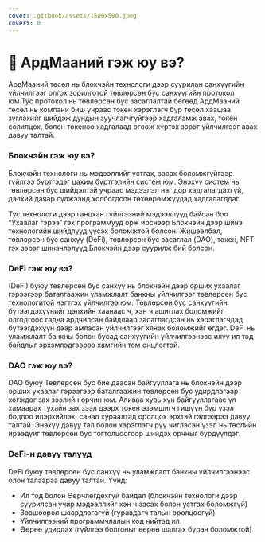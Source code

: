 ```yaml
---
cover: .gitbook/assets/1500x500.jpeg
coverY: 0
---
```


# 👋 АрдМааний гэж юу вэ?

&#x20;АрдМааний төсөл нь блокчэйн технологи дээр суурилан санхүүгийн үйлчилгээг олгох зорилготой төвлөрсөн бус санхүүгийн протокол юм.Тус протокол нь төвлөрсөн бус засаглалтай бөгөөд АрдМааний төсөл нь компани биш учраас токен хэрэглэгч бүр төсөл хаашаа зүглэхийг шийдэж дундын зуучлагчгүйгээр хадгаламж авах, токен солилцох, болон токеноо хадгалаад өгөөж хүртэх зэрэг үйлчилгээг авах давуу талтай.

### Блокчэйн гэж юу вэ?

Блокчэйн технологи нь мэдээллийг устгах, засах боломжгүйгээр гүйлгээ бүртгэдэг цахим бүртгэлийн систем юм. Энэхүү систем нь төвлөрсөн бус шийдэлтэй учраас мэдээлэл нэг дор хадгалагдахгүй, дэлхий даяар сүлжээнд холбогдсон төхөөрөмжүүдэд хадгалагддаг.&#x20;

Тус технологи дээр ганцхан гүйлгээний мэдээллүүд байсан бол “Ухаалаг гэрээ” гэх программууд орж ирснээр Блокчэйн дээр шинэ технологийн шийдлүүд үүсэх боломжтой болсон. Жишээлбэл, төвлөрсөн бус санхүү (DeFi), төвлөрсөн бус засаглал (DAO), токен, NFT гэх зэрэг шинэчлэлүүд Блокчэйн дээр суурилж бий болсон.

### DeFi гэж юу вэ?

(DeFi) буюу төвлөрсөн бус санхүү нь блокчэйн дээр орших ухаалаг гэрээгээр баталгаажин уламжлалт банкны үйлчилгээг төвлөрсөн бус технологитой нэгтгэх үйлчилгээ юм. Төвлөрсөн бус санхүүгийн бүтээгдэхүүнийг дэлхийн хаанаас ч, хэн ч ашиглах боломжийг олгодгоос гадна ардчилсан байдлаар засаглагдсан нь хэрэглэгчдэд бүтээгдэхүүн дээр амласан үйлчилгээг хянах боломжийг өгдөг. DeFi нь уламжлалт банкны болон бусад санхүүгийн үйлчилгээнээс илүү ил тод байдлыг эрхэмлэдгээрээ хамгийн том онцлогтой.

### DAO гэж юу вэ?

DAO буюу Төвлөрсөн бус бие даасан байгууллага нь блокчэйн дээр орших ухаалаг гэрээгээр баталгаажин төвлөрсөн бус удирдлагаар хөгждөг зах зээлийн орчин юм. Аливаа хувь хүн байгууллагаас үл хамаарах тухайн зах зээл дээрх токен эзэмшигч гишүүн бүр үзэл бодлоо илэрхийлэх, санал хураалтад оролцох эрхтэй гэдгээрээ давуу талтай. Энэхүү давуу тал болон хэрэглэгч рүү чиглэсэн үзэл нь төслийн ирээдүйг төвлөрсөн бус тогтолцоогоор шийдэх орчныг бүрдүүлдэг.

### DeFi-н давуу талууд

DeFi буюу төвлөрсөн бус санхүү нь уламжлалт банкны үйлчилгээнээс олон талаараа давуу талтай. Үүнд:&#x20;

* Ил тод болон Өөрчлөгдөхгүй байдал (блокчэйн технологи дээр суурилсан учир мэдээллийг хэн ч засах болон устгах боломжгүй)&#x20;
* Зөвшөөрөл шаардлагагүй (гуравдагч талын оролцоогүй)&#x20;
* Үйлчилгээний программчлалын код нийтэд ил.
* &#x20;Өөрөө удирдах (гүйлгээ болгоныг өөрөө шалгах бүрэн боломжтой)

